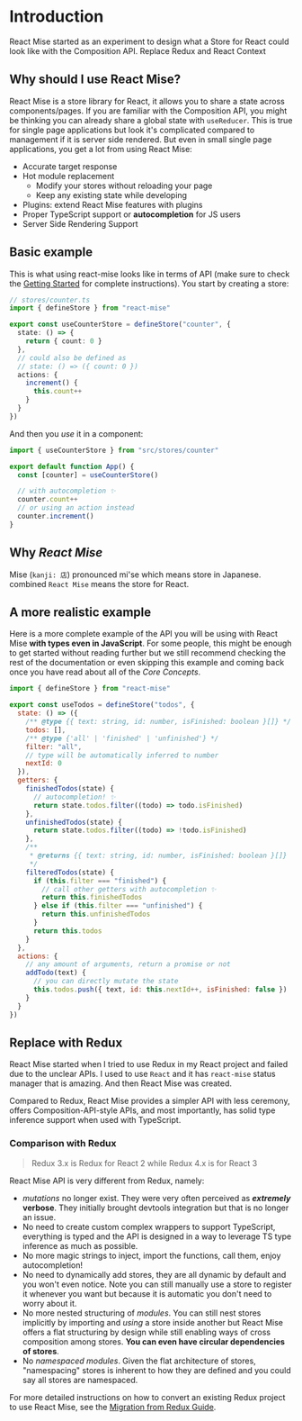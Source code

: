 # Introduction

React Mise started as an experiment to design what a Store for React could look like with the Composition API. Replace Redux and React Context

## Why should I use React Mise?

React Mise is a store library for React, it allows you to share a state across components/pages. If you are familiar with the Composition API, you might be thinking you can already share a global state with `useReducer`. This is true for single page applications but look it's complicated compared to management if it is server side rendered. But even in small single page applications, you get a lot from using React Mise:

- Accurate target response
- Hot module replacement
  - Modify your stores without reloading your page
  - Keep any existing state while developing
- Plugins: extend React Mise features with plugins
- Proper TypeScript support or **autocompletion** for JS users
- Server Side Rendering Support

## Basic example

This is what using react-mise looks like in terms of API (make sure to check the [Getting Started](./getting-started.md) for complete instructions). You start by creating a store:

```ts
// stores/counter.ts
import { defineStore } from "react-mise"

export const useCounterStore = defineStore("counter", {
  state: () => {
    return { count: 0 }
  },
  // could also be defined as
  // state: () => ({ count: 0 })
  actions: {
    increment() {
      this.count++
    }
  }
})
```

And then you _use_ it in a component:

```ts
import { useCounterStore } from "src/stores/counter"

export default function App() {
  const [counter] = useCounterStore()

  // with autocompletion ✨
  counter.count++
  // or using an action instead
  counter.increment()
}
```

## Why _React Mise_

Mise (`kanji: 店`) pronounced mi'se which means store in Japanese. combined `React Mise` means the store for React.

## A more realistic example

Here is a more complete example of the API you will be using with React Mise **with types even in JavaScript**. For some people, this might be enough to get started without reading further but we still recommend checking the rest of the documentation or even skipping this example and coming back once you have read about all of the _Core Concepts_.

```js
import { defineStore } from "react-mise"

export const useTodos = defineStore("todos", {
  state: () => ({
    /** @type {{ text: string, id: number, isFinished: boolean }[]} */
    todos: [],
    /** @type {'all' | 'finished' | 'unfinished'} */
    filter: "all",
    // type will be automatically inferred to number
    nextId: 0
  }),
  getters: {
    finishedTodos(state) {
      // autocompletion! ✨
      return state.todos.filter((todo) => todo.isFinished)
    },
    unfinishedTodos(state) {
      return state.todos.filter((todo) => !todo.isFinished)
    },
    /**
     * @returns {{ text: string, id: number, isFinished: boolean }[]}
     */
    filteredTodos(state) {
      if (this.filter === "finished") {
        // call other getters with autocompletion ✨
        return this.finishedTodos
      } else if (this.filter === "unfinished") {
        return this.unfinishedTodos
      }
      return this.todos
    }
  },
  actions: {
    // any amount of arguments, return a promise or not
    addTodo(text) {
      // you can directly mutate the state
      this.todos.push({ text, id: this.nextId++, isFinished: false })
    }
  }
})
```

## Replace with Redux

React Mise started when I tried to use Redux in my React project and failed due to the unclear APIs. I used to use `React` and it has `react-mise` status manager that is amazing. And then React Mise was created.

Compared to Redux, React Mise provides a simpler API with less ceremony, offers Composition-API-style APIs, and most importantly, has solid type inference support when used with TypeScript.

### Comparison with Redux

> Redux 3.x is Redux for React 2 while Redux 4.x is for React 3

React Mise API is very different from Redux, namely:

- _mutations_ no longer exist. They were very often perceived as **_extremely_ verbose**. They initially brought devtools integration but that is no longer an issue.
- No need to create custom complex wrappers to support TypeScript, everything is typed and the API is designed in a way to leverage TS type inference as much as possible.
- No more magic strings to inject, import the functions, call them, enjoy autocompletion!
- No need to dynamically add stores, they are all dynamic by default and you won't even notice. Note you can still manually use a store to register it whenever you want but because it is automatic you don't need to worry about it.
- No more nested structuring of _modules_. You can still nest stores implicitly by importing and _using_ a store inside another but React Mise offers a flat structuring by design while still enabling ways of cross composition among stores. **You can even have circular dependencies of stores**.
- No _namespaced modules_. Given the flat architecture of stores, "namespacing" stores is inherent to how they are defined and you could say all stores are namespaced.

For more detailed instructions on how to convert an existing Redux project to use React Mise, see the [Migration from Redux Guide](./cookbook/migration-redux.md).
